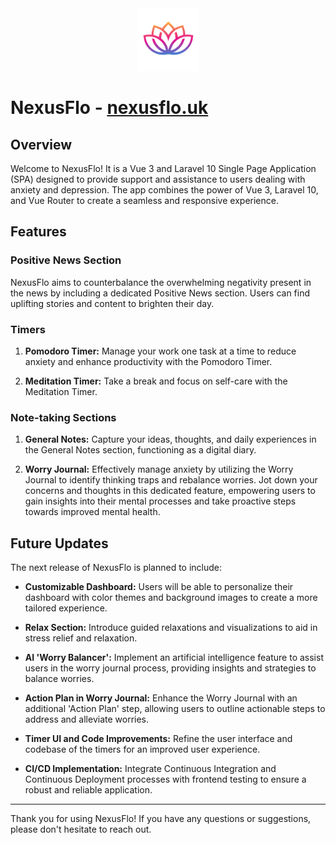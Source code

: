 <div align="center">
    <img src="public/assets/media/logos/logo.png" alt="NexusFlo Logo" width="100">
</div>

# NexusFlo - <a href="https://nexusflo.uk" target="_blank">nexusflo.uk</a>

## Overview

Welcome to NexusFlo! It is a Vue 3 and Laravel 10 Single Page Application (SPA) designed to provide support and assistance to users dealing with anxiety and depression. The app combines the power of Vue 3, Laravel 10, and Vue Router to create a seamless and responsive experience.

## Features

### Positive News Section

NexusFlo aims to counterbalance the overwhelming negativity present in the news by including a dedicated Positive News section. Users can find uplifting stories and content to brighten their day.

### Timers

1. **Pomodoro Timer:** Manage your work one task at a time to reduce anxiety and enhance productivity with the Pomodoro Timer.
   
2. **Meditation Timer:** Take a break and focus on self-care with the Meditation Timer.

### Note-taking Sections

1. **General Notes:** Capture your ideas, thoughts, and daily experiences in the General Notes section, functioning as a digital diary.

2. **Worry Journal:** Effectively manage anxiety by utilizing the Worry Journal to identify thinking traps and rebalance worries. Jot down your concerns and thoughts in this dedicated feature, empowering users to gain insights into their mental processes and take proactive steps towards improved mental health.

## Future Updates

The next release of NexusFlo is planned to include:

- **Customizable Dashboard:** Users will be able to personalize their dashboard with color themes and background images to create a more tailored experience.

- **Relax Section:** Introduce guided relaxations and visualizations to aid in stress relief and relaxation.

- **AI 'Worry Balancer':** Implement an artificial intelligence feature to assist users in the worry journal process, providing insights and strategies to balance worries.

- **Action Plan in Worry Journal:** Enhance the Worry Journal with an additional 'Action Plan' step, allowing users to outline actionable steps to address and alleviate worries.

- **Timer UI and Code Improvements:** Refine the user interface and codebase of the timers for an improved user experience.

- **CI/CD Implementation:** Integrate Continuous Integration and Continuous Deployment processes with frontend testing to ensure a robust and reliable application.



---

Thank you for using NexusFlo! If you have any questions or suggestions, please don't hesitate to reach out.
